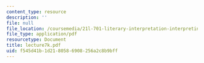 ```yaml
---
content_type: resource
description: ''
file: null
file_location: /coursemedia/21l-701-literary-interpretation-interpreting-poetry-fall-2003/f545d41b1d2180586908256a2c8b9bff_lecture7k.pdf
file_type: application/pdf
resourcetype: Document
title: lecture7k.pdf
uid: f545d41b-1d21-8058-6908-256a2c8b9bff
---
```

